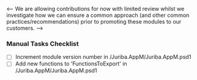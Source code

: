 <-- We are allowing contributions for now with limited review whilst we investigate how we can ensure a common approach (and other common practices/recommendations) prior to promoting these modules to our customers. -->

### Manual Tasks Checklist
- [ ] Increment module version number in /Juriba.AppM/Juriba.AppM.psd1
- [ ] Add new functions to 'FunctionsToExport' in /Juriba.AppM/Juriba.AppM.psd1
